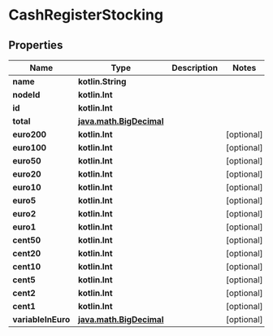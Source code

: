 
# CashRegisterStocking

## Properties
Name | Type | Description | Notes
------------ | ------------- | ------------- | -------------
**name** | **kotlin.String** |  | 
**nodeId** | **kotlin.Int** |  | 
**id** | **kotlin.Int** |  | 
**total** | [**java.math.BigDecimal**](java.math.BigDecimal.md) |  | 
**euro200** | **kotlin.Int** |  |  [optional]
**euro100** | **kotlin.Int** |  |  [optional]
**euro50** | **kotlin.Int** |  |  [optional]
**euro20** | **kotlin.Int** |  |  [optional]
**euro10** | **kotlin.Int** |  |  [optional]
**euro5** | **kotlin.Int** |  |  [optional]
**euro2** | **kotlin.Int** |  |  [optional]
**euro1** | **kotlin.Int** |  |  [optional]
**cent50** | **kotlin.Int** |  |  [optional]
**cent20** | **kotlin.Int** |  |  [optional]
**cent10** | **kotlin.Int** |  |  [optional]
**cent5** | **kotlin.Int** |  |  [optional]
**cent2** | **kotlin.Int** |  |  [optional]
**cent1** | **kotlin.Int** |  |  [optional]
**variableInEuro** | [**java.math.BigDecimal**](java.math.BigDecimal.md) |  |  [optional]



